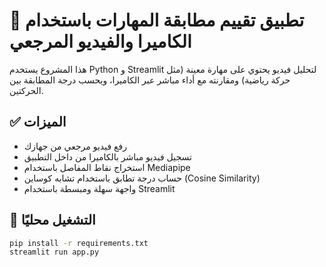 # 🎯 تطبيق تقييم مطابقة المهارات باستخدام الكاميرا والفيديو المرجعي

هذا المشروع يستخدم Python و Streamlit لتحليل فيديو يحتوي على مهارة معينة (مثل حركة رياضية) ومقارنته مع أداء مباشر عبر الكاميرا، ويحسب درجة المطابقة بين الحركتين.

## ✅ الميزات

- رفع فيديو مرجعي من جهازك
- تسجيل فيديو مباشر بالكاميرا من داخل التطبيق
- استخراج نقاط المفاصل باستخدام Mediapipe
- حساب درجة تطابق باستخدام تشابه كوساين (Cosine Similarity)
- واجهة سهلة ومبسطة باستخدام Streamlit

## 🚀 التشغيل محليًا

```bash
pip install -r requirements.txt
streamlit run app.py


